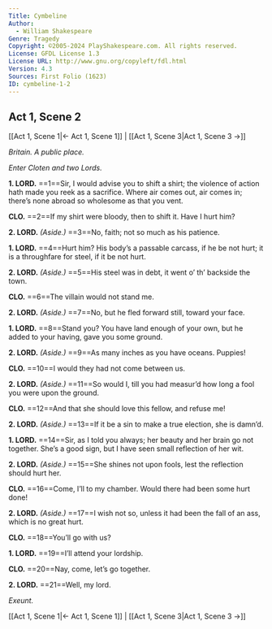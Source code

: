 ```yaml
---
Title: Cymbeline
Author: 
  - William Shakespeare
Genre: Tragedy
Copyright: ©2005-2024 PlayShakespeare.com. All rights reserved.
License: GFDL License 1.3
License URL: http://www.gnu.org/copyleft/fdl.html
Version: 4.3
Sources: First Folio (1623)
ID: cymbeline-1-2
---
```


## Act 1, Scene 2
[[Act 1, Scene 1|← Act 1, Scene 1]] | [[Act 1, Scene 3|Act 1, Scene 3 →]]

*Britain. A public place.*

*Enter Cloten and two Lords.*

**1. LORD.**
==1==Sir, I would advise you to shift a shirt; the violence of action hath made you reek as a sacrifice. Where air comes out, air comes in; there’s none abroad so wholesome as that you vent.

**CLO.**
==2==If my shirt were bloody, then to shift it. Have I hurt him?

**2. LORD.**
*(Aside.)*
==3==No, faith; not so much as his patience.

**1. LORD.**
==4==Hurt him? His body’s a passable carcass, if he be not hurt; it is a throughfare for steel, if it be not hurt.

**2. LORD.**
*(Aside.)*
==5==His steel was in debt, it went o’ th’ backside the town.

**CLO.**
==6==The villain would not stand me.

**2. LORD.**
*(Aside.)*
==7==No, but he fled forward still, toward your face.

**1. LORD.**
==8==Stand you? You have land enough of your own, but he added to your having, gave you some ground.

**2. LORD.**
*(Aside.)*
==9==As many inches as you have oceans. Puppies!

**CLO.**
==10==I would they had not come between us.

**2. LORD.**
*(Aside.)*
==11==So would I, till you had measur’d how long a fool you were upon the ground.

**CLO.**
==12==And that she should love this fellow, and refuse me!

**2. LORD.**
*(Aside.)*
==13==If it be a sin to make a true election, she is damn’d.

**1. LORD.**
==14==Sir, as I told you always; her beauty and her brain go not together. She’s a good sign, but I have seen small reflection of her wit.

**2. LORD.**
*(Aside.)*
==15==She shines not upon fools, lest the reflection should hurt her.

**CLO.**
==16==Come, I’ll to my chamber. Would there had been some hurt done!

**2. LORD.**
*(Aside.)*
==17==I wish not so, unless it had been the fall of an ass, which is no great hurt.

**CLO.**
==18==You’ll go with us?

**1. LORD.**
==19==I’ll attend your lordship.

**CLO.**
==20==Nay, come, let’s go together.

**2. LORD.**
==21==Well, my lord.

*Exeunt.*

[[Act 1, Scene 1|← Act 1, Scene 1]] | [[Act 1, Scene 3|Act 1, Scene 3 →]]